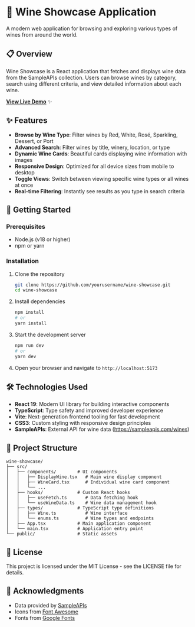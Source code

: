 # 🍷 Wine Showcase Application

A modern web application for browsing and exploring various types of wines from around the world.

## 📋 Overview

Wine Showcase is a React application that fetches and displays wine data from the SampleAPIs collection. Users can browse wines by category, search using different criteria, and view detailed information about each wine.

**[View Live Demo](https://prismicious.github.io/Uge-9-Frontend/)** ✨

## ✨ Features

- **Browse by Wine Type**: Filter wines by Red, White, Rosé, Sparkling, Dessert, or Port
- **Advanced Search**: Filter wines by title, winery, location, or type
- **Dynamic Wine Cards**: Beautiful cards displaying wine information with images
- **Responsive Design**: Optimized for all device sizes from mobile to desktop
- **Toggle Views**: Switch between viewing specific wine types or all wines at once
- **Real-time Filtering**: Instantly see results as you type in search criteria

## 🚀 Getting Started

### Prerequisites

- Node.js (v18 or higher)
- npm or yarn

### Installation

1. Clone the repository
   ```bash
   git clone https://github.com/yourusername/wine-showcase.git
   cd wine-showcase
   ```

2. Install dependencies
   ```bash
   npm install
   # or
   yarn install
   ```

3. Start the development server
   ```bash
   npm run dev
   # or
   yarn dev
   ```

4. Open your browser and navigate to `http://localhost:5173`

## 🛠️ Technologies Used

- **React 19**: Modern UI library for building interactive components
- **TypeScript**: Type safety and improved developer experience
- **Vite**: Next-generation frontend tooling for fast development
- **CSS3**: Custom styling with responsive design principles
- **SampleAPIs**: External API for wine data (https://sampleapis.com/wines)

## 🧩 Project Structure

```
wine-showcase/
├── src/
│   ├── components/        # UI components
│   │   ├── DisplayWine.tsx   # Main wine display component
│   │   ├── WineCard.tsx      # Individual wine card component
│   │   └── ...
│   ├── hooks/             # Custom React hooks
│   │   ├── useFetch.ts       # Data fetching hook
│   │   └── useWineData.ts    # Wine data management hook
│   ├── types/             # TypeScript type definitions
│   │   ├── Wine.ts           # Wine interface
│   │   └── enums.ts          # Wine types and endpoints
│   ├── App.tsx            # Main application component
│   └── main.tsx           # Application entry point
└── public/                # Static assets
```

## 📄 License

This project is licensed under the MIT License - see the LICENSE file for details.

## 👏 Acknowledgments

- Data provided by [SampleAPIs](https://sampleapis.com)
- Icons from [Font Awesome](https://fontawesome.com)
- Fonts from [Google Fonts](https://fonts.google.com)
